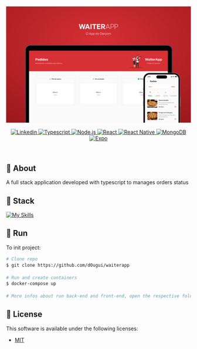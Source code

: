 <p align="center">
  <img src="./fe/src/assets/images/layout.png" alt="WaiterAPP" />
</p>

<p align="center">
  <a href="https://www.linkedin.com/in/d0ugui/">
    <img
      alt="Linkedin"
      src="https://img.shields.io/badge/-Douglas%20Oliveira-5b0b0d?style=flat-square&logo=Linkedin&logoColor=white&link=https://www.linkedin.com/in/d0ugui/"
    />
  </a>
  <a href="https://www.typescriptlang.org/">
    <img
      alt="Typescript"
      src="https://img.shields.io/badge/Typescript-710e10.svg?style=flat-square&logo=typescript&logoColor=white"
    />
  </a>
  <a href="https://nodejs.org/">
    <img
      alt="Node.js"
      src="https://img.shields.io/badge/Node.js-8a1114.svg?style=flat-square&logo=node.js&logoColor=white"
    />
  </a>
  <a href="https://reactjs.org/">
    <img
      alt="React"
      src="https://img.shields.io/badge/React-9f1416.svg?style=flat-square&logo=react&logoColor=white"
    />
  </a>
  <a href="https://reactnative.dev/">
    <img
      alt="React Native"
      src="https://img.shields.io/badge/React%20Native-b61619.svg?style=flat-square&logo=react&logoColor=white"
    />
  </a>
  <a href="https://www.mongodb.com/">
    <img
      alt="MongoDB"
      src="https://img.shields.io/badge/MongoDB-cc191c.svg?style=flat-square&logo=mongodb&logoColor=white"
    />
  </a>
  <a href="https://expo.dev/">
    <img
      alt="Expo"
      src="https://img.shields.io/badge/Expo-e31c1f.svg?style=flat-square&logo=expo&logoColor=white"
    />
  </a>
</p>

<br />

## 📖 About

A full stack application developed with typescript to manages orders status

## 🧪 Stack

[![My Skills](https://skillicons.dev/icons?i=js,ts,nodejs,react,styledcomponents,mongodb,docker)](https://skillicons.dev)

## 🚀 Run

To init project:

```bash
# Clone repo
$ git clone https://github.com/d0ugui/waiterapp

# Run and create containers
$ docker-compose up

# More infos about run back-end and front-end, open the respective folder and read the doc
```

## 📝 License

This software is available under the following licenses:

- [MIT](https://rem.mit-license.org)